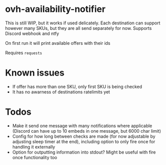 # ovh-availability-notifier
This is still WIP, but it works if used delicately. Each destination can support however many SKUs, but they are all send separately for now. Supports Discord webhook and ntfy

On first run it will print available offers with their ids

Requires `requests`

# Known issues
* If offer has more than one SKU, only first SKU is being checked
* It has no awarness of destinations ratelimits yet

# Todos
* Make it send one message with many notifications where applicable (Discord can have up to 10 embeds in one message, but 6000 char limit)
* Config for how long between checks are made (for now adjustable by adjusting sleep timer at the end), including option to only fire once for handling it externally
* Option for outputting information into stdout? Might be useful with fire once functionality too
